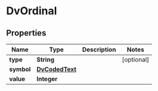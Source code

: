

# DvOrdinal

## Properties

Name | Type | Description | Notes
------------ | ------------- | ------------- | -------------
**type** | **String** |  |  [optional]
**symbol** | [**DvCodedText**](DvCodedText.md) |  | 
**value** | **Integer** |  | 




